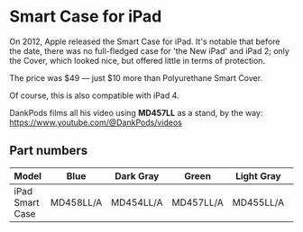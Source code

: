 # Smart Case for iPad

On 2012, Apple released the Smart Case for iPad. It's notable that before the date, there was no full-fledged case for 'the New iPad' and iPad 2; only the Cover, which looked nice, but offered little in terms of protection.

The price was $49 — just $10 more than Polyurethane Smart Cover.

Of course, this is also compatible with iPad 4.

DankPods films all his video using **MD457LL** as a stand, by the way: https://www.youtube.com/@DankPods/videos

## Part numbers

| Model           | Blue      | Dark Gray | Green     | Light Gray | Pink      | Red       |
| --------------- | --------- | --------- | --------- | ---------- | --------- | --------- |
| iPad Smart Case | MD458LL/A | MD454LL/A | MD457LL/A | MD455LL/A  | MD456LL/A | MD579LL/A |
